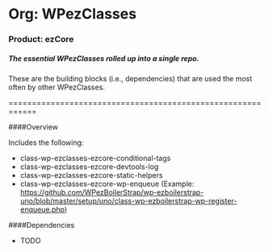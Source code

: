 # Org: WPezClasses
### Product: ezCore

##### The essential WPezClasses rolled up into a single repo. 

These are the building blocks (i.e., dependencies) that are used the most often by other WPezClasses.

============================================================

####Overview

Includes the following:

- class-wp-ezclasses-ezcore-conditional-tags
- class-wp-ezclasses-ezcore-devtools-log
- class-wp-ezclasses-ezcore-static-helpers
- class-wp-ezclasses-ezcore-wp-enqueue (Example: https://github.com/WPezBoilerStrap/wp-ezboilerstrap-uno/blob/master/setup/uno/class-wp-ezboilerstrap-wp-register-enqueue.php)


####Dependencies

- TODO